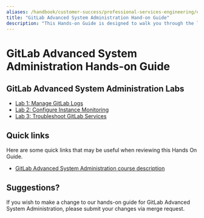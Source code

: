 ```yaml
---
aliases: /handbook/customer-success/professional-services-engineering/education-services/advancedsysadminhandson.html
title: "GitLab Advanced System Administration Hand-on Guide"
description: "This Hands-on Guide is designed to walk you through the lab exercises used in the GitLab Advanced System Administration course."
---
```

# GitLab Advanced System Administration Hands-on Guide


## GitLab Advanced System Administration Labs
- [Lab 1: Manage GitLab Logs](https://about.gitlab.com/handbook/customer-success/professional-services-engineering/education-services/advancedsysadminhandsonlab1.html)
- [Lab 2: Configure Instance Monitoring](https://about.gitlab.com/handbook/customer-success/professional-services-engineering/education-services/advancedsysadminhandsonlab2.html)
- [Lab 3: Troubleshoot GitLab Services](https://about.gitlab.com/handbook/customer-success/professional-services-engineering/education-services/advancedsysadminhandsonlab3.html)

## Quick links

Here are some quick links that may be useful when reviewing this Hands On Guide.

- [GitLab Advanced System Administration course description](https://about.gitlab.com/services/education/admin/)

## Suggestions?

If you wish to make a change to our hands-on guide for GitLab Advanced System Administration, please submit your changes via merge request.
